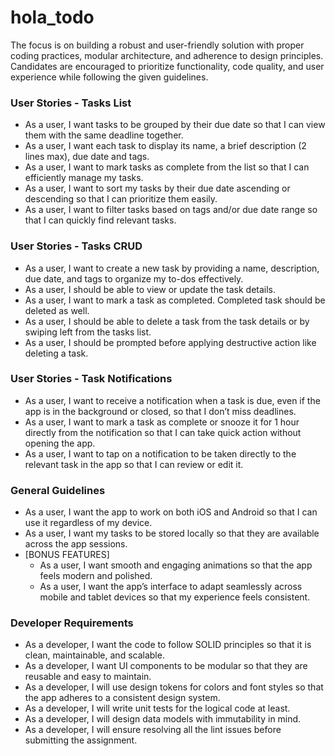 # hola_todo

The focus is on building a robust and user-friendly solution with proper coding practices, modular architecture, and adherence to design principles. Candidates are encouraged to prioritize functionality, code quality, and user experience while following the given guidelines.

### User Stories - Tasks List
- As a user, I want tasks to be grouped by their due date so that I can view them with the same deadline together.
- As a user, I want each task to display its name, a brief description (2 lines max), due date and tags.
- As a user, I want to mark tasks as complete from the list so that I can efficiently manage my tasks.
- As a user, I want to sort my tasks by their due date ascending or descending so that I can prioritize them easily.
- As a user, I want to filter tasks based on tags and/or due date range so that I can quickly find relevant tasks.

### User Stories - Tasks CRUD
- As a user, I want to create a new task by providing a name, description, due date, and tags to organize my to-dos effectively.
- As a user, I should be able to view or update the task details.
- As a user, I want to mark a task as completed. Completed task should be deleted as well.
- As a user, I should be able to delete a task from the task details or by swiping left from the tasks list.
- As a user, I should be prompted before applying destructive action like deleting a task.


### User Stories - Task Notifications
- As a user, I want to receive a notification when a task is due, even if the app is in the background or closed, so that I don’t miss deadlines.
- As a user, I want to mark a task as complete or snooze it for 1 hour directly from the notification so that I can take quick action without opening the app.
- As a user, I want to tap on a notification to be taken directly to the relevant task in the app so that I can review or edit it.

### General Guidelines
- As a user, I want the app to work on both iOS and Android so that I can use it regardless of my device.
- As a user, I want my tasks to be stored locally so that they are available across the app sessions.
- [BONUS FEATURES]
	- As a user, I want smooth and engaging animations so that the app feels modern and polished.
	- As a user, I want the app’s interface to adapt seamlessly across mobile and tablet devices so that my experience feels consistent.

### Developer Requirements
- As a developer, I want the code to follow SOLID principles so that it is clean, maintainable, and scalable.
- As a developer, I want UI components to be modular so that they are reusable and easy to maintain.
- As a developer, I will use design tokens for colors and font styles so that the app adheres to a consistent design system.
- As a developer, I will write unit tests for the logical code at least.
- As a developer, I will design data models with immutability in mind.
- As a developer, I will ensure resolving all the lint issues before submitting the assignment.
